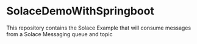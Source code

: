 # SolaceDemoWithSpringboot
This repository contains the Solace Example that will consume messages from a Solace Messaging queue and topic
